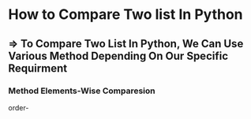 # How to Compare Two list In Python

## => To Compare Two List In Python, We Can Use Various Method Depending On Our Specific Requirment

### Method Elements-Wise Comparesion

order-
